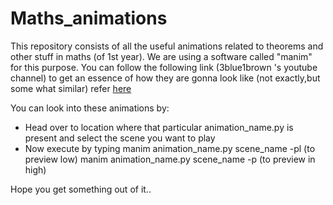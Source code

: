 # Maths_animations
This repository consists of all the useful animations related to theorems and other stuff in maths (of 1st year). We are using a software called "manim" for this purpose.
You can follow the following link (3blue1brown 's youtube channel) to get an essence of how they are gonna look like (not exactly,but some what similar) refer <a href="https://www.youtube.com/channel/UCYO_jab_esuFRV4b17AJtAw">here</a>

You can look into these animations by:
<ul>
  <li>Head over to location where that particular animation_name.py is present and select the scene you want to play</li>
  <li>Now execute by typing  manim animation_name.py scene_name -pl (to preview low) manim animation_name.py scene_name -p (to preview in high)</li>
</ul>
Hope you get something out of it..
